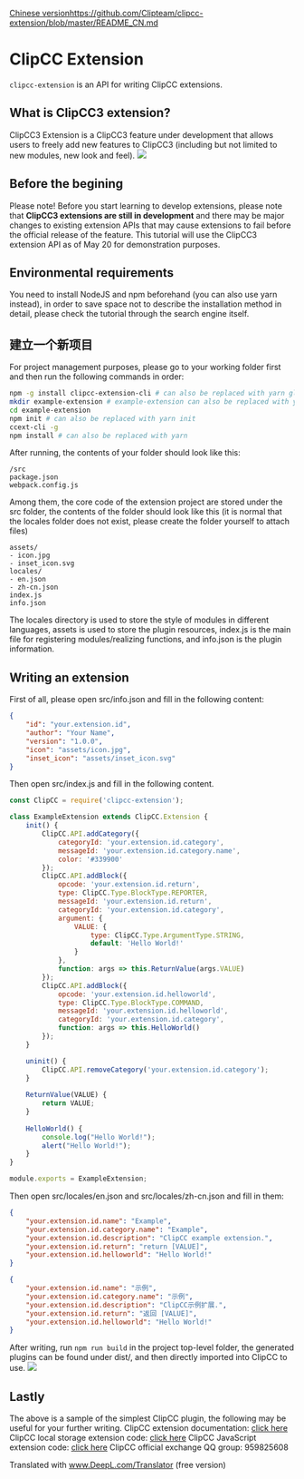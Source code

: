 [Chinese version]()https://github.com/Clipteam/clipcc-extension/blob/master/README_CN.md
# ClipCC Extension

`clipcc-extension` is an API for writing ClipCC extensions.
## What is ClipCC3 extension?
ClipCC3 Extension is a ClipCC3 feature under development that allows users to freely add new features to ClipCC3 (including but not limited to new modules, new look and feel).
![](https://i.niupic.com/images/2021/05/20/9i1I.jpg)
<!--more-->
## Before the begining
Please note! Before you start learning to develop extensions, please note that **ClipCC3 extensions are still in development** and there may be major changes to existing extension APIs that may cause extensions to fail before the official release of the feature. This tutorial will use the ClipCC3 extension API as of May 20 for demonstration purposes.
## Environmental requirements
You need to install NodeJS and npm beforehand (you can also use yarn instead), in order to save space not to describe the installation method in detail, please check the tutorial through the search engine itself.
## 建立一个新项目
For project management purposes, please go to your working folder first and then run the following commands in order:
``` bash
npm -g install clipcc-extension-cli # can also be replaced with yarn global add clipcc-extension-cli
mkdir example-extension # example-extension can also be replaced with your extension name
cd example-extension
npm init # can also be replaced with yarn init
ccext-cli -g
npm install # can also be replaced with yarn
```
After running, the contents of your folder should look like this:
```
/src
package.json
webpack.config.js
```
Among them, the core code of the extension project are stored under the src folder, the contents of the folder should look like this (it is normal that the locales folder does not exist, please create the folder yourself to attach files)
```
assets/
- icon.jpg
- inset_icon.svg
locales/
- en.json
- zh-cn.json
index.js
info.json
```
The locales directory is used to store the style of modules in different languages, assets is used to store the plugin resources, index.js is the main file for registering modules/realizing functions, and info.json is the plugin information.
## Writing an extension
First of all, please open src/info.json and fill in the following content:
```json
{
    "id": "your.extension.id",
    "author": "Your Name",
    "version": "1.0.0",
    "icon": "assets/icon.jpg",
    "inset_icon": "assets/inset_icon.svg"
}
```
Then open src/index.js and fill in the following content.
```javascript
const ClipCC = require('clipcc-extension');

class ExampleExtension extends ClipCC.Extension {
    init() {
        ClipCC.API.addCategory({
            categoryId: 'your.extension.id.category',
            messageId: 'your.extension.id.category.name',
            color: '#339900'
        });
        ClipCC.API.addBlock({
            opcode: 'your.extension.id.return',
            type: ClipCC.Type.BlockType.REPORTER,
            messageId: 'your.extension.id.return',
            categoryId: 'your.extension.id.category',
            argument: {
                VALUE: {
                    type: ClipCC.Type.ArgumentType.STRING,
                    default: 'Hello World!'
                }
            },
            function: args => this.ReturnValue(args.VALUE)
        });
        ClipCC.API.addBlock({
            opcode: 'your.extension.id.helloworld',
            type: ClipCC.Type.BlockType.COMMAND,
            messageId: 'your.extension.id.helloworld',
            categoryId: 'your.extension.id.category',
            function: args => this.HelloWorld()
        });
    }

    uninit() {
        ClipCC.API.removeCategory('your.extension.id.category');
    }
    
    ReturnValue(VALUE) {
        return VALUE;
    }
    
    HelloWorld() {
        console.log("Hello World!");
        alert("Hello World!");
    }
}

module.exports = ExampleExtension;
```
Then open src/locales/en.json and src/locales/zh-cn.json and fill in them:
```json
{
    "your.extension.id.name": "Example",
    "your.extension.id.category.name": "Example",
    "your.extension.id.description": "ClipCC example extension.",
    "your.extension.id.return": "return [VALUE]",
    "your.extension.id.helloworld": "Hello World!"
}

```

```json
{
    "your.extension.id.name": "示例",
    "your.extension.id.category.name": "示例",
    "your.extension.id.description": "ClipCC示例扩展.",
    "your.extension.id.return": "返回 [VALUE]",
    "your.extension.id.helloworld": "Hello World!"
}

```
After writing, run ``npm run build`` in the project top-level folder, the generated plugins can be found under dist/, and then directly imported into ClipCC to use.
![](https://i.niupic.com/images/2021/05/20/9i21.jpg)
## Lastly
The above is a sample of the simplest ClipCC plugin, the following may be useful for your further writing.
ClipCC extension documentation: [click here](https://clipteam.github.io/clipcc-extension/)
ClipCC local storage extension code: [click here](https://github.com/Clipteam/clipcc-extension-local-storage)
ClipCC JavaScript extension code: [click here](https://github.com/SinanGentoo/clipcc-extension-javascript)
ClipCC official exchange QQ group: 959825608

Translated with www.DeepL.com/Translator (free version)
